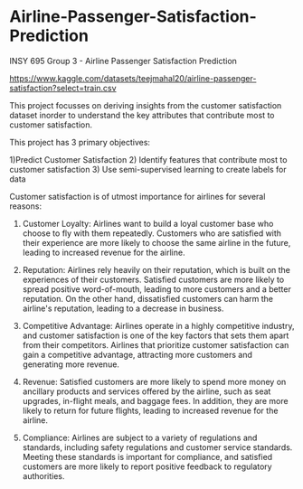 # Airline-Passenger-Satisfaction-Prediction
INSY 695 Group 3 - Airline Passenger Satisfaction Prediction 

https://www.kaggle.com/datasets/teejmahal20/airline-passenger-satisfaction?select=train.csv

This project focusses on deriving insights from the customer satisfaction dataset inorder to understand the key attributes that contribute most to customer satisfaction.

This project has 3 primary objectives:

1)Predict Customer Satisfaction
2) Identify features that contribute most to customer satisfaction
3) Use semi-supervised learning to create labels for data



Customer satisfaction is of utmost importance for airlines for several reasons:

1) Customer Loyalty: Airlines want to build a loyal customer base who choose to fly with them repeatedly. Customers who are satisfied with their experience are more likely to choose the same airline in the future, leading to increased revenue for the airline.

2) Reputation: Airlines rely heavily on their reputation, which is built on the experiences of their customers. Satisfied customers are more likely to spread positive word-of-mouth, leading to more customers and a better reputation. On the other hand, dissatisfied customers can harm the airline's reputation, leading to a decrease in business.

3) Competitive Advantage: Airlines operate in a highly competitive industry, and customer satisfaction is one of the key factors that sets them apart from their competitors. Airlines that prioritize customer satisfaction can gain a competitive advantage, attracting more customers and generating more revenue.

4) Revenue: Satisfied customers are more likely to spend more money on ancillary products and services offered by the airline, such as seat upgrades, in-flight meals, and baggage fees. In addition, they are more likely to return for future flights, leading to increased revenue for the airline.

5) Compliance: Airlines are subject to a variety of regulations and standards, including safety regulations and customer service standards. Meeting these standards is important for compliance, and satisfied customers are more likely to report positive feedback to regulatory authorities.
